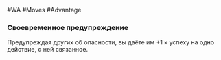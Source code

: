 #WA #Moves #Advantage 

### Своевременное предупреждение
Предупреждая других об опасности, вы даёте им +1  к успеху на одно действие, с ней связанное.